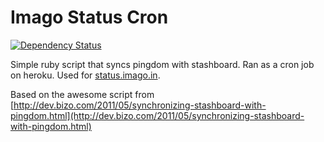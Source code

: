 Imago Status Cron
====

[![Dependency Status](https://gemnasium.com/ninetwentyfour/imago-status-cron.png)](https://gemnasium.com/ninetwentyfour/imago-status-cron)

Simple ruby script that syncs pingdom with stashboard. Ran as a cron job on heroku. Used for [status.imago.in](http://status.imago.in).

Based on the awesome script from [http://dev.bizo.com/2011/05/synchronizing-stashboard-with-pingdom.html](http://dev.bizo.com/2011/05/synchronizing-stashboard-with-pingdom.html)